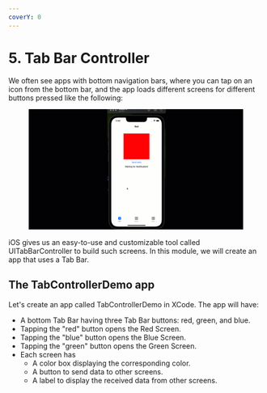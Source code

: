```yaml
---
coverY: 0
---
```


# 5. Tab Bar Controller

We often see apps with bottom navigation bars, where you can tap on an icon from the bottom bar, and the app loads different screens for different buttons pressed like the following:

<figure><img src="../../.gitbook/assets/5.one (1).gif" alt=""><figcaption></figcaption></figure>

iOS gives us an easy-to-use and customizable tool called UITabBarController to build such screens. In this module, we will create an app that uses a Tab Bar.

## The TabControllerDemo app

Let's create an app called TabControllerDemo in XCode. The app will have:

* A bottom Tab Bar having three Tab Bar buttons: red, green, and blue.
* Tapping the "red" button opens the Red Screen.
* Tapping the "blue" button opens the Blue Screen.
* Tapping the "green" button opens the Green Screen.
* Each screen has
  * A color box displaying the corresponding color.
  * A button to send data to other screens.
  * A label to display the received data from other screens.
